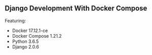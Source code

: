 ## Django Development With Docker Compose

Featuring:

- Docker 17.12.1-ce
- Docker Compose 1.21.2
- Python 3.6.5
- Django 2.0.6
